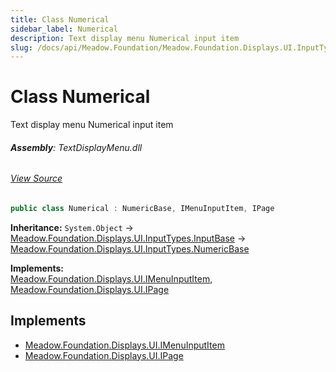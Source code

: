 ```yaml
---
title: Class Numerical
sidebar_label: Numerical
description: Text display menu Numerical input item
slug: /docs/api/Meadow.Foundation/Meadow.Foundation.Displays.UI.InputTypes/Numerical
---
```

# Class Numerical
Text display menu Numerical input item

###### **Assembly**: TextDisplayMenu.dll
###### [View Source](https://github.com/WildernessLabs/Meadow.Foundation.git/blob/develop/Source/Meadow.Foundation.Libraries_and_Frameworks/Displays.TextDisplayMenu/Driver/InputTypes/Numerical.cs#L6)
```csharp title="Declaration"
public class Numerical : NumericBase, IMenuInputItem, IPage
```
**Inheritance:** `System.Object` -> [Meadow.Foundation.Displays.UI.InputTypes.InputBase](../Meadow.Foundation.Displays.UI.InputTypes/InputBase) -> [Meadow.Foundation.Displays.UI.InputTypes.NumericBase](../Meadow.Foundation.Displays.UI.InputTypes/NumericBase)

**Implements:**  
[Meadow.Foundation.Displays.UI.IMenuInputItem](../Meadow.Foundation.Displays.UI/IMenuInputItem), [Meadow.Foundation.Displays.UI.IPage](../Meadow.Foundation.Displays.UI/IPage)


## Implements

* [Meadow.Foundation.Displays.UI.IMenuInputItem](../Meadow.Foundation.Displays.UI/IMenuInputItem)
* [Meadow.Foundation.Displays.UI.IPage](../Meadow.Foundation.Displays.UI/IPage)
